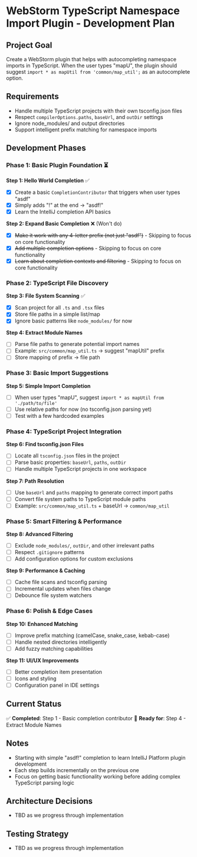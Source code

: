 # WebStorm TypeScript Namespace Import Plugin - Development Plan

## Project Goal
Create a WebStorm plugin that helps with autocompleting namespace imports in TypeScript. When the user types "mapU", the plugin should suggest `import * as mapUtil from 'common/map_util';` as an autocomplete option.

## Requirements
- Handle multiple TypeScript projects with their own tsconfig.json files
- Respect `compilerOptions.paths`, `baseUrl`, and `outDir` settings
- Ignore node_modules/ and output directories
- Support intelligent prefix matching for namespace imports

## Development Phases

### Phase 1: Basic Plugin Foundation ⏳
**Step 1: Hello World Completion** ✅
- [x] Create a basic `CompletionContributor` that triggers when user types "asdf"
- [x] Simply adds "!" at the end → "asdf!"
- [x] Learn the IntelliJ completion API basics

**Step 2: Expand Basic Completion** ❌ (Won't do)
- [x] ~~Make it work with any 4-letter prefix (not just "asdf")~~ - Skipping to focus on core functionality
- [x] ~~Add multiple completion options~~ - Skipping to focus on core functionality  
- [x] ~~Learn about completion contexts and filtering~~ - Skipping to focus on core functionality

### Phase 2: TypeScript File Discovery
**Step 3: File System Scanning** ✅
- [x] Scan project for all `.ts` and `.tsx` files
- [x] Store file paths in a simple list/map
- [x] Ignore basic patterns like `node_modules/` for now

**Step 4: Extract Module Names**
- [ ] Parse file paths to generate potential import names
- [ ] Example: `src/common/map_util.ts` → suggest "mapUtil" prefix
- [ ] Store mapping of prefix → file path

### Phase 3: Basic Import Suggestions
**Step 5: Simple Import Completion**
- [ ] When user types "mapU", suggest `import * as mapUtil from './path/to/file'`
- [ ] Use relative paths for now (no tsconfig.json parsing yet)
- [ ] Test with a few hardcoded examples

### Phase 4: TypeScript Project Integration
**Step 6: Find tsconfig.json Files**
- [ ] Locate all `tsconfig.json` files in the project
- [ ] Parse basic properties: `baseUrl`, `paths`, `outDir`
- [ ] Handle multiple TypeScript projects in one workspace

**Step 7: Path Resolution**
- [ ] Use `baseUrl` and `paths` mapping to generate correct import paths
- [ ] Convert file system paths to TypeScript module paths
- [ ] Example: `src/common/map_util.ts` + baseUrl → `common/map_util`

### Phase 5: Smart Filtering & Performance
**Step 8: Advanced Filtering**
- [ ] Exclude `node_modules/`, `outDir`, and other irrelevant paths
- [ ] Respect `.gitignore` patterns
- [ ] Add configuration options for custom exclusions

**Step 9: Performance & Caching**
- [ ] Cache file scans and tsconfig parsing
- [ ] Incremental updates when files change
- [ ] Debounce file system watchers

### Phase 6: Polish & Edge Cases
**Step 10: Enhanced Matching**
- [ ] Improve prefix matching (camelCase, snake_case, kebab-case)
- [ ] Handle nested directories intelligently
- [ ] Add fuzzy matching capabilities

**Step 11: UI/UX Improvements**
- [ ] Better completion item presentation
- [ ] Icons and styling
- [ ] Configuration panel in IDE settings

## Current Status
✅ **Completed**: Step 1 - Basic completion contributor
🎯 **Ready for**: Step 4 - Extract Module Names

## Notes
- Starting with simple "asdf!" completion to learn IntelliJ Platform plugin development
- Each step builds incrementally on the previous one
- Focus on getting basic functionality working before adding complex TypeScript parsing logic

## Architecture Decisions
- TBD as we progress through implementation

## Testing Strategy
- TBD as we progress through implementation